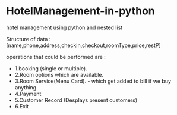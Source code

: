 # HotelManagement-in-python
hotel management using python and nested list

Structure of data : [name,phone,address,checkin,checkout,roomType,price,restP] 

operations that could be performed are :
  -  1.booking (single or multiple).
  -  2.Room options which are available.
  -  3.Room Service(Menu Card).  - which get added to bill if we buy anything.
  -  4.Payment
  -  5.Customer Record (Desplays present customers)
  -  6.Exit
